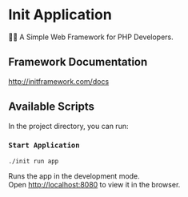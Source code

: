 # Init Application

👌🏽 A Simple Web Framework for PHP Developers.


## Framework Documentation

http://initframework.com/docs


## Available Scripts

In the project directory, you can run:

### `Start Application`

```cli
./init run app
```

Runs the app in the development mode.<br />
Open [http://localhost:8080](http://localhost:8080) to view it in the browser.
